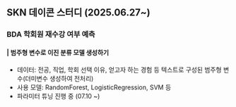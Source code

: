 ## SKN 데이콘 스터디 (2025.06.27~)

### BDA 학회원 재수강 여부 예측
#### | 범주형 변수로 이진 분류 모델 생성하기
- 데이터: 전공, 직업, 학회 선택 이유, 얻고자 하는 경험 등 텍스트로 구성된 범주형 변수(더미변수 생성하여 전처리)
- 사용 모델: RandomForest, LogisticRegression, SVM 등
- 파라미터 튜닝 진행 중 (07.10 ~)
